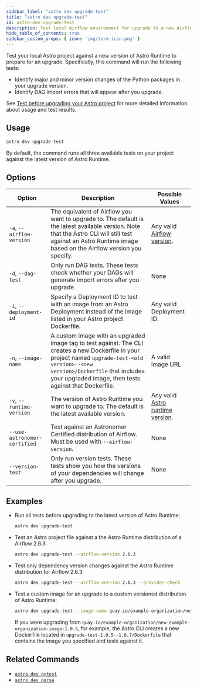 ```yaml
---
sidebar_label: "astro dev upgrade-test"
title: "astro dev upgrade-test"
id: astro-dev-upgrade-test
description: Test local Airflow environment for upgrade to a new Airflow version.
hide_table_of_contents: true
sidebar_custom_props: { icon: 'img/term-icon.png' }
---
```


Test your local Astro project against a new version of Astro Runtime to prepare for an upgrade. Specifically, this command will run the following tests:

- Identify major and minor version changes of the Python packages in your upgrade version.
- Identify DAG import errors that will appear after you upgrade.

See [Test before upgrading your Astro project](cli/test-your-astro-project-locally.md#test-before-upgrading-your-astro-project) for more detailed information about usage and test results.

## Usage

```bash
astro dev upgrade-test
```

By default, the command runs all three available tests on your project against the latest version of Astro Runtime.

## Options

| Option                       | Description                                                                                                                                                                                                                             | Possible Values                                                                                        |
| ---------------------------- | --------------------------------------------------------------------------------------------------------------------------------------------------------------------------------------------------------------------------------------- | ------------------------------------------------------------------------------------------------------ |
| `-a`, `--airflow-version`    | The equivalent of Airflow you want to upgrade to. The default is the latest available version. Note that the Astro CLI will still test against an Astro Runtime image based on the Airflow version you specify.                         | Any valid [Airflow version](https://airflow.apache.org/docs/apache-airflow/stable/release_notes.html). |
| `-d`, `--dag-test`           | Only run DAG tests. These tests check whether your DAGs will generate import errors after you upgrade.                                                                                                                                  | None                                                                                                   |
| `-i`, `--deployment-id`      | Specify a Deployment ID to test with an image from an Astro Deployment instead of the image listed in your Astro project Dockerfile.                                                                                                    | Any valid Deployment ID.                                                                               |
| `-n`, `--image-name`         | A custom image with an upgraded image tag to test against. The CLI creates a new Dockerfile in your project named `upgrade-test-<old version>--<new version>/Dockerfile` that includes your upgraded image, then tests against that Dockerfile. | A valid image URL                                                                                                   |
| `-v`, `--runtime-version`    | The version of Astro Runtime you want to upgrade to. The default is the latest available version.                                                                                                                                       | Any valid [Astro runtime version](https://docs.astronomer.io/astro/runtime-release-notes).             |
| `--use-astronomer-certified` | Test against an Astronomer Certified distribution of Airflow. Must be used with `--airflow-version`.                                                                                                                                    | None                                                                                                   |
| `--version-test`             | Only run version tests. These tests show you how the versions of your dependencies will change after you upgrade.                                                                                                                       | None                                                                                                   |

## Examples

- Run all tests before upgrading to the latest version of Astro Runtime:

    ```bash
    astro dev upgrade-test
    ```

- Test an Astro project file against a the Astro Runtime distribution of a Airflow 2.6.3:

    ```bash
    astro dev upgrade-test --airflow-version 2.6.3
    ```

- Test only dependency version changes against the Astro Runtime distribution for Airflow 2.6.3:

    ```bash
    astro dev upgrade-test --airflow-version 2.6.3 --provider-check
    ```

- Test a custom image for an upgrade to a custom versioned distribution of Astro Runtime:

    ```bash
    astro dev upgrade-test --image-name quay.io/example-organization/new-example-organization-image:1.0.7
    ```

    If you were upgrading from `quay.io/example-organization/new-example-organization-image:1.0.5`, for example, the Astro CLI creates a new Dockerfile located in `upgrade-test-1.0.5--1.0.7/Dockerfile` that contains the image you specified and tests against it.

## Related Commands

- [`astro dev pytest`](cli/astro-dev-pytest.md)
- [`astro dev parse`](cli/astro-dev-parse.md)
